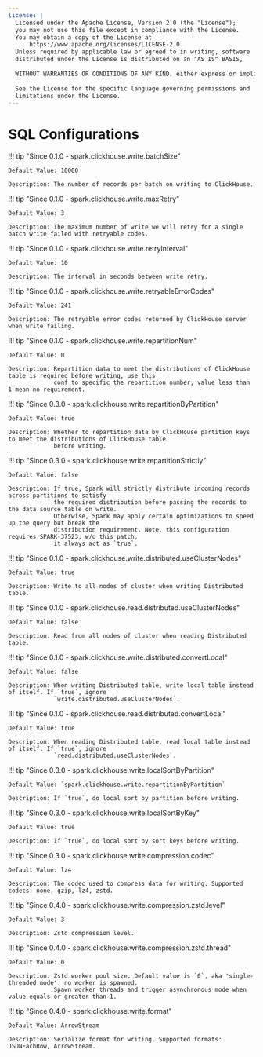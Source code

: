 ```yaml
---
license: |
  Licensed under the Apache License, Version 2.0 (the "License");
  you may not use this file except in compliance with the License.
  You may obtain a copy of the License at
      https://www.apache.org/licenses/LICENSE-2.0
  Unless required by applicable law or agreed to in writing, software
  distributed under the License is distributed on an "AS IS" BASIS,
  
  WITHOUT WARRANTIES OR CONDITIONS OF ANY KIND, either express or implied.
  
  See the License for the specific language governing permissions and
  limitations under the License.
---
```


SQL Configurations
===

!!! tip "Since 0.1.0 - spark.clickhouse.write.batchSize"

    Default Value: 10000

    Description: The number of records per batch on writing to ClickHouse.

!!! tip "Since 0.1.0 - spark.clickhouse.write.maxRetry"

    Default Value: 3

    Description: The maximum number of write we will retry for a single batch write failed with retryable codes.

!!! tip "Since 0.1.0 - spark.clickhouse.write.retryInterval"

    Default Value: 10

    Description: The interval in seconds between write retry.

!!! tip "Since 0.1.0 - spark.clickhouse.write.retryableErrorCodes"

    Default Value: 241

    Description: The retryable error codes returned by ClickHouse server when write failing.

!!! tip "Since 0.1.0 - spark.clickhouse.write.repartitionNum"

    Default Value: 0

    Description: Repartition data to meet the distributions of ClickHouse table is required before writing, use this
                 conf to specific the repartition number, value less than 1 mean no requirement.

!!! tip "Since 0.3.0 - spark.clickhouse.write.repartitionByPartition"

    Default Value: true

    Description: Whether to repartition data by ClickHouse partition keys to meet the distributions of ClickHouse table
                 before writing.

!!! tip "Since 0.3.0 - spark.clickhouse.write.repartitionStrictly"

    Default Value: false

    Description: If true, Spark will strictly distribute incoming records across partitions to satisfy
                 the required distribution before passing the records to the data source table on write.
                 Otherwise, Spark may apply certain optimizations to speed up the query but break the
                 distribution requirement. Note, this configuration requires SPARK-37523, w/o this patch,
                 it always act as `true`.

!!! tip "Since 0.1.0 - spark.clickhouse.write.distributed.useClusterNodes"

    Default Value: true

    Description: Write to all nodes of cluster when writing Distributed table.

!!! tip "Since 0.1.0 - spark.clickhouse.read.distributed.useClusterNodes"

    Default Value: false

    Description: Read from all nodes of cluster when reading Distributed table.

!!! tip "Since 0.1.0 - spark.clickhouse.write.distributed.convertLocal"

    Default Value: false

    Description: When writing Distributed table, write local table instead of itself. If `true`, ignore
                 `write.distributed.useClusterNodes`.

!!! tip "Since 0.1.0 - spark.clickhouse.read.distributed.convertLocal"

    Default Value: true

    Description: When reading Distributed table, read local table instead of itself. If `true`, ignore
                 `read.distributed.useClusterNodes`.

!!! tip "Since 0.3.0 - spark.clickhouse.write.localSortByPartition"

    Default Value: `spark.clickhouse.write.repartitionByPartition`

    Description: If `true`, do local sort by partition before writing.

!!! tip "Since 0.3.0 - spark.clickhouse.write.localSortByKey"

    Default Value: true

    Description: If `true`, do local sort by sort keys before writing.

!!! tip "Since 0.3.0 - spark.clickhouse.write.compression.codec"

    Default Value: lz4

    Description: The codec used to compress data for writing. Supported codecs: none, gzip, lz4, zstd.

!!! tip "Since 0.4.0 - spark.clickhouse.write.compression.zstd.level"

    Default Value: 3

    Description: Zstd compression level.

!!! tip "Since 0.4.0 - spark.clickhouse.write.compression.zstd.thread"

    Default Value: 0

    Description: Zstd worker pool size. Default value is `0`, aka 'single-threaded mode': no worker is spawned.
                 Spawn worker threads and trigger asynchronous mode when value equals or greater than 1.

!!! tip "Since 0.4.0 - spark.clickhouse.write.format"

    Default Value: ArrowStream

    Description: Serialize format for writing. Supported formats: JSONEachRow, ArrowStream.

